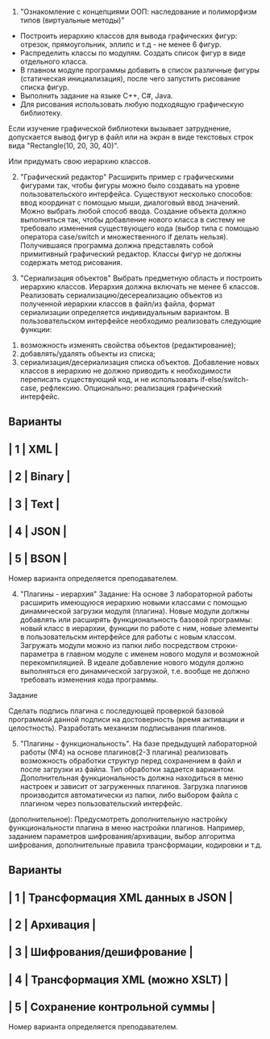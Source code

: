 1. "Ознакомление с концепциями ООП: наследование и полиморфизм типов (виртуальные методы)"
- Построить иерархию классов для вывода графических фигур: отрезок, прямоугольник, эллипс и т.д - не менее 6 фигур. 
- Распределить классы по модулям. Создать список фигур в виде отдельного класса. 
- В главном модуле программы добавить в список различные фигуры (статическая инициализация), после чего запустить рисование списка фигур. 
- Выполнить задание на языке C++, C#, Java.
- Для рисования использовать любую подходящую графическую библиотеку.

Если изучение графической библиотеки вызывает затруднение, допускается вывод фигур в файл или на экран в виде текстовых строк вида "Rectangle(10, 20, 30, 40)".

Или придумать свою иерархию классов.

2. "Графический редактор"
Расширить пример с графическими фигурами так, чтобы фигуры можно было создавать на уровне пользовательского интерфейса. Существуют несколько способов: ввод координат с помощью мыши, диалоговый ввод значений. Можно выбрать любой способ ввода. Создание объекта должно выполняться так, чтобы добавление нового класса в систему не требовало изменения существующего кода (выбор типа с помощью оператора case/switch и множественного if делать нельзя). Получившаяся программа должна представлять собой примитивный графический редактор.
Классы фигур не должны содержать метод рисования.

3. "Сериализация объектов"
Выбрать предметную область и построить иерархию классов. Иерархия должна включать не менее 6 классов.
Реализовать сериализацию/десереализацию объектов из полученной иерархии классов в файл/из файла, формат сериализации определяется индивидуальным вариантом. 
В пользовательском интерфейсе необходимо реализовать следующие функции:
1) возможность изменять свойства объектов (редактирование);
2) добавлять/удалять объекты из списка;
3) сериализация/десериализация списка объектов.
Добавление новых классов в иерархию не должно приводить к необходимости переписать существующий код, и не использовать if-else/switch-case, рефлексию.
Опционально: реализация графический интерфейс.

Варианты
--------------
| 1 |   XML  |
--------------
| 2 | Binary |
--------------
| 3 |  Text  |
--------------
| 4 |  JSON  |
--------------
| 5 |  BSON  |
--------------
Номер варианта определяется преподавателем.


4. "Плагины - иерархия"
Задание:
На основе 3 лабораторной работы расширить имеющуюся иерархию новыми классами с помощью динамической загрузки модуля (плагина). Новые модули должны добавлять или расширять функциональность базовой программы: новый класс в иерархии, функции по работе с ним, новые элементы в пользовательскм интерфейсе для работы с новым классом.
Загружать модули можно из папки либо посредством строки-параметра в главном модуле с именем нового модуля и возможной перекомпиляцией. В идеале добавление нового модуля должно выполняться его динамической загрузкой, т.е. вообще не должно требовать изменения кода программы.

Задание 

Сделать подпись плагина с последующей проверкой базовой программой данной подписи на достоверность (время активации и целостность). Разработать механизм подписывания плагинов.

5. "Плагины - функциональность".
На базе предыдущей лабораторной работы (№4) на основе плагинов(2-3 плагина) реализовать возможность обработки структур перед сохранением в файл и после загрузки из файла. Тип обработки задается вариантом. Дополнительная функциональность должна находиться в меню настроек и зависит от загруженных плагинов. Загрузка плагинов производится автоматически из папки, либо выбором файла с плагином через пользовательский интерфейс.

(дополнительное):
Предусмотреть дополнительную настройку функциональности плагина в меню настройки плагинов. Например, заданием параметров шифрования/архивации, выбор алгоритма шифрования, дополнительные правила трансформации, кодировки и т.д.

Варианты
-----------------------------------------
| 1 |  Трансформация XML данных в JSON  |
-----------------------------------------
| 2 |  Архивация                        |
-----------------------------------------
| 3 |  Шифрования/дешифрование          |
-----------------------------------------
| 4 |  Трансформация XML (можно XSLT)   |
-----------------------------------------
| 5 |  Сохранение контрольной суммы     |
-----------------------------------------

Номер варианта определяется преподавателем.
